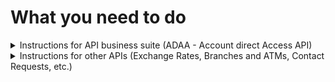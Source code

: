 # What you need to do

<details><summary> Instructions for API business suite (ADAA - Account direct Access API)</summary>

## 1. Login in the new API portal

- Login to portal <https://developers.kb.cz> - You can use username and password from the old API Portal

## 2. New Client registration (Software statements) v2

- Rename the header x-api-key to apiKey
- Generate new apiKey and put your app
- Mandatory section contacts.email
- New url: <https://client-registration.api-gateway.kb.cz/v2>
- v1 will be operational until 31.1.2024

## 3. Registration OAuth2 client

- New url: <https://api-gateway.kb.cz/client-registration-ui/v1/saml/>

## 4. New OAuth2 v2

- Mandatory and rename the header x-api-key to apiKey
- Generate new apiKey and put your app
- New url: <https://api-gateway.kb.cz/oauth2/v2>
- v1 will be operational until 31.1.2024

## 5. Account direct access v1

- Rename the header x-api-key to apiKey
- Generate new apiKey and put your app
- New url: <https://api-gateway.kb.cz/adaa/v1>
- Terminate the endpoint /account-ids → replaced by /accounts
  - the endpoint /account-ids will be operational until 31.1.2024

</details>

<details><summary> Instructions for other APIs (Exchange Rates, Branches and ATMs, Contact Requests, etc.)</summary>

## 1. Login in the new API portal

- Login to portal <https://developers.kb.cz> - You can use username and password from the old API Portal

## 2. Open API and create apiKey

- Rename the header x-api-key to apiKey
- Generate new apiKey and put your app
- Copy new url

![atm](./img/atm-detail.min.png)
</details>
